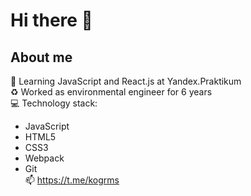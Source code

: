 # Hi there 👋 
## About me
:seedling: Learning JavaScript and React.js at Yandex.Praktikum  
:recycle: Worked as environmental engineer for 6 years  
:computer: Technology stack:
* JavaScript
* HTML5
* CSS3
* Webpack
* Git  
:mailbox: https://t.me/kogrms



